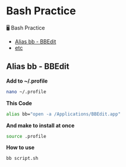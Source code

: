 # Bash Practice
🖥 Bash Practice


- [Alias bb - BBEdit](#alias-bb---bbedit)
- [etc]()


## Alias bb - BBEdit

**Add to ~/.profile**

```bash
nano ~/.profile
```

**This Code**

```bash
alias bb="open -a /Applications/BBEdit.app"
```

**And make to install at once**

```bash
source .profile
```

**How to use**

```bash
bb script.sh
```
